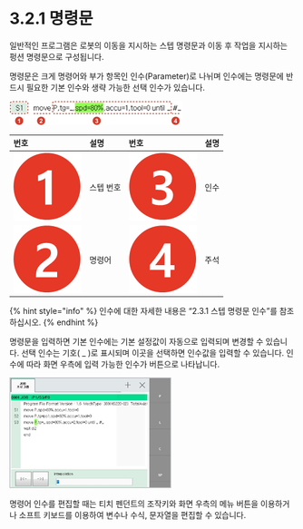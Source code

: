# 3.2.1 명령문

일반적인 프로그램은 로봇의 이동을 지시하는 스텝 명령문과 이동 후 작업을 지시하는 펑션 명령문으로 구성됩니다.

명령문은 크게 명령어와 부가 항목인 인수\(Parameter\)로 나뉘며 인수에는 명령문에 반드시 필요한 기본 인수와 생략 가능한 선택 인수가 있습니다.

![](../../.gitbook/assets/image%20%2882%29.png)

| 번호 | 설명 | 번호 | 설명 |
| :--- | :--- | :--- | :--- |
| ![](../../.gitbook/assets/c1.png)  | 스텝 번호 | ![](../../.gitbook/assets/c3.png)  | 인수 |
| ![](../../.gitbook/assets/c2.png)  | 명령어 | ![](../../.gitbook/assets/c4.png)  | 주석 |

{% hint style="info" %}
인수에 대한 자세한 내용은 “2.3.1 스텝 명령문 인수”를 참조하십시오.
{% endhint %}

명령문을 입력하면 기본 인수에는 기본 설정값이 자동으로 입력되며 변경할 수 있습니다. 선택 인수는 기호\( \_ \)로 표시되며 이곳을 선택하면 인수값을 입력할 수 있습니다. 인수에 따라 화면 우측에 입력 가능한 인수가 버튼으로 나타납니다.

![&#xADF8;&#xB9BC; 28 &#xBA85;&#xB839;&#xBB38; &#xD3B8;&#xC9D1; - &#xC778;&#xC218;&#xAC12; &#xC785;&#xB825;](../../.gitbook/assets/image%20%2876%29.png)

명령어 인수를 편집할 때는 티치 펜던트의 조작키와 화면 우측의 메뉴 버튼을 이용하거나 소프트 키보드를 이용하여 변수나 수식, 문자열을 편집할 수 있습니다.

